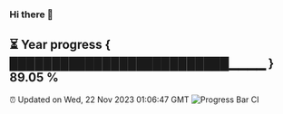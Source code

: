 ### Hi there 👋
⏳ Year progress { ██████████████████████████▁▁▁▁ } 89.05 %
---
⏰ Updated on Wed, 22 Nov 2023 01:06:47 GMT
![Progress Bar CI](https://github.com/liununu/liununu/workflows/Progress%20Bar%20CI/badge.svg)
